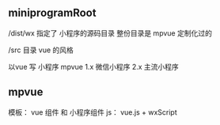 ## miniprogramRoot
/dist/wx
指定了 小程序的源码目录
整份目录是 mpvue 定制化过的

/src 目录 vue 的风格

以vue 写 小程序
mpvue 1.x 微信小程序
      2.x 主流小程序

## mpvue
模板： vue 组件 和 小程序组件
js： vue.js + wxScript